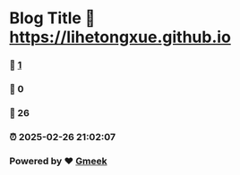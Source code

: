 # Blog Title :link: https://lihetongxue.github.io 
### :page_facing_up: [1](https://lihetongxue.github.io/tag.html) 
### :speech_balloon: 0 
### :hibiscus: 26 
### :alarm_clock: 2025-02-26 21:02:07 
### Powered by :heart: [Gmeek](https://github.com/Meekdai/Gmeek)
